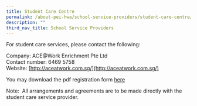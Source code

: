 ```yaml
---
title: Student Care Centre
permalink: /about-pei-hwa/school-service-providers/student-care-centre/
description: ""
third_nav_title: School Service Providers
---
```

For student care services, please contact the following:

  

Company: ACE@Work Enrichment Pte Ltd <br>
Contact number: 6469 5758 <br>
Website: [http://aceatwork.com.sg/](http://aceatwork.com.sg/)

  

  

You may download the pdf registration form [here](/files/Student%20Care%20Registration%20Form%20(1).pdf) 

Note:  All arrangements and agreements are to be made directly with the student care service provider.